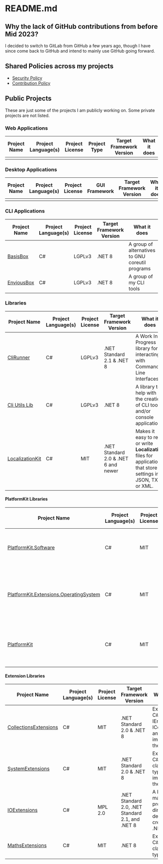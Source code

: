 # README.md

## Why the lack of GitHub contributions from before Mid 2023?
I decided to switch to GitLab from GitHub a few years ago, though I have since come back to GitHub and intend to mainly use GitHub going forward.

## Shared Policies across my projects
* [Security Policy](https://github.com/alastairlundy/AlastairLundy/blob/main/SECURITY.md)
* [Contribution Policy](https://github.com/alastairlundy/AlastairLundy/blob/main/CONTRIBUTING.md)

## Public Projects
These are just some of the projects I am publicly working on. Some private projects are not listed.

### Web Applications
| Project Name | Project Language(s) | Project License | Project Type | Target Framework Version | What it does | 
|-|-|-|-|-|-|
| | | | | |

### Desktop Applications
| Project Name | Project Language(s) | Project License | GUI Framework | Target Framework Version | What it does | 
|-|-|-|-|-|-|
| | | | | |

### CLI Applications
| Project Name | Project Language(s) | Project License | Target Framework Version | What it does | 
|-|-|-|-|-|
| [BasisBox](https://github.com/alastairlundy/BasisBox/) | C# | LGPLv3 |.NET 8 | A group of alternatives to GNU coreutil programs |
| [EnviousBox](https://github.com/EnviousBox) | C# | LGPLv3 | .NET 8 | A group of my CLI tools | 

### Libraries
| Project Name | Project Language(s) | Project License |Target Framework Version | What it does | 
|-|-|-|-|-|
| [CliRunner](https://github.com/alastairlundy/CliRunner) | C# | LGPLv3 | .NET Standard 2.1 & .NET 8 | A Work In Progress library for interacting with Command Line Interfaces. |
| [Cli Utils Lib](https://github.com/alastairlundy/CliUtilsLib) | C# | LGPLv3 | .NET 8 | A library to help with the creation of CLI tools and/or console applications.|
| [LocalizationKit](https://github.com/alastairlundy/LocalizationKit) | C# | MIT | .NET Standard 2.0 & .NET 6 and newer | Makes it easy to read or write __Localization__ files for applications that store settings in JSON, TXT, or XML. |

#### PlatformKit Libraries
| Project Name | Project Language(s) | Project License |Target Framework Version | What it does | 
|-|-|-|-|-|
| [PlatformKit.Software](https://github.com/PlatformKitLibrary/PlatformKit.Software) | C# | MIT | .NET 8| Helps with getting Installed Apps and Supported Package Managers.|  
| [PlatformKit.Extensions.OperatingSystem](https://github.com/PlatformKitLibrary/PlatformKit.Extensions.OperatingSystem) | C# | MIT | .NET Standard 2.0 | Extends the ``OperatingSystem`` class to make it easier to handle cross-platform code on .NET Standard 2 compatible projects |
| [PlatformKit](https://github.com/alastairlundy/PlatformKit) | C# | MIT | .NET Standard 2.0 & .NET 6 and newer | Helps with handling Cross-platform code and detecting Platform specific things. |

#### Extension Libraries
| Project Name | Project Language(s) | Project License |Target Framework Version | What it does | 
|-|-|-|-|-|
| [CollectionsExtensions](https://github.com/alastairlundy/CollectionsExtensions) | C# | MIT | .NET Standard 2.0 & .NET 8 | Extensions to C# IEnumerables, ICollections, and more to improve them. | 
| [SystemExtensions](https://github.com/alastairlundy/CollectionsExtensions) | C# | MIT | .NET Standard 2.0 & .NET 8 | Extensions to C# System classes and types to improve them. | 
| [IOExtensions](https://github.com/alastairlundy/IOExtensions) | C# | MPL 2.0 | .NET Standard 2.0, .NET Standard 2.1, and .NET 8 | A library to make programmatic directory deletion and creation in .NET easier. | 
| [MathsExtensions](https://github.com/alastairlundy/MathsExtensions) | C# | MIT | .NET 8 | Extensions to C# Math classes and types. |
